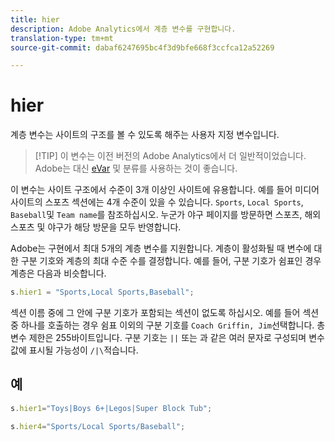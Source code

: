 ```yaml
---
title: hier
description: Adobe Analytics에서 계층 변수를 구현합니다.
translation-type: tm+mt
source-git-commit: dabaf6247695bc4f3d9bfe668f3ccfca12a52269

---
```



# hier

계층 변수는 사이트의 구조를 볼 수 있도록 해주는 사용자 지정 변수입니다.

>[!TIP] 이 변수는 이전 버전의 Adobe Analytics에서 더 일반적이었습니다. Adobe는 대신 [eVar](evar.md) 및 분류를 사용하는 것이 좋습니다.

이 변수는 사이트 구조에서 수준이 3개 이상인 사이트에 유용합니다. 예를 들어 미디어 사이트의 스포츠 섹션에는 4개 수준이 있을 수 있습니다. `Sports`, `Local Sports`, `Baseball`및 `Team name`를 참조하십시오. 누군가 야구 페이지를 방문하면 스포츠, 해외 스포츠 및 야구가 해당 방문을 모두 반영합니다.

Adobe는 구현에서 최대 5개의 계층 변수를 지원합니다. 계층이 활성화될 때 변수에 대한 구분 기호와 계층의 최대 수준 수를 결정합니다. 예를 들어, 구분 기호가 쉼표인 경우 계층은 다음과 비슷합니다.

```js
s.hier1 = "Sports,Local Sports,Baseball";
```

섹션 이름 중에 그 안에 구분 기호가 포함되는 섹션이 없도록 하십시오. 예를 들어 섹션 중 하나를 호출하는 경우 쉼표 이외의 구분 기호를 `Coach Griffin, Jim`선택합니다. 총 변수 제한은 255바이트입니다. 구분 기호는 `||` 또는 과 같은 여러 문자로 구성되며 변수 값에 표시될 가능성이 `/|\`적습니다.

## 예

```js
s.hier1="Toys|Boys 6+|Legos|Super Block Tub";
```

```js
s.hier4="Sports/Local Sports/Baseball";
```
